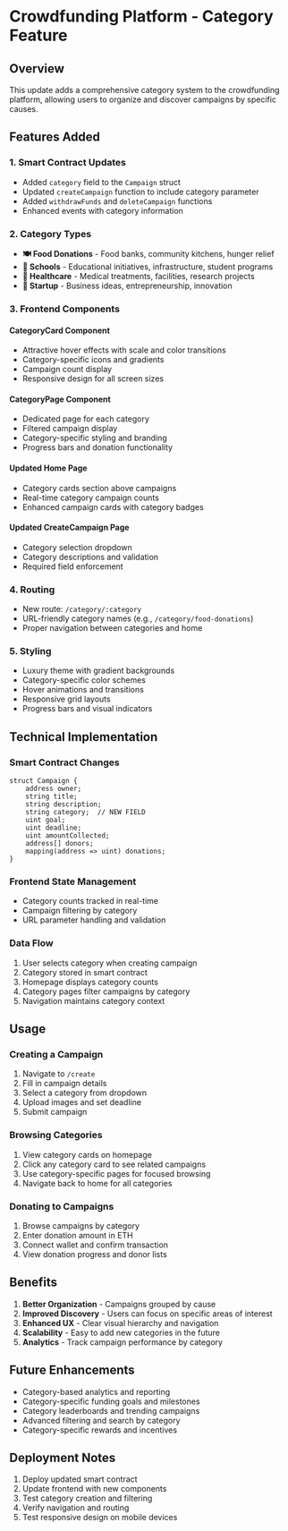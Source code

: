 # Crowdfunding Platform - Category Feature

## Overview
This update adds a comprehensive category system to the crowdfunding platform, allowing users to organize and discover campaigns by specific causes.

## Features Added

### 1. Smart Contract Updates
- Added `category` field to the `Campaign` struct
- Updated `createCampaign` function to include category parameter
- Added `withdrawFunds` and `deleteCampaign` functions
- Enhanced events with category information

### 2. Category Types
- **🍽️ Food Donations** - Food banks, community kitchens, hunger relief
- **🏫 Schools** - Educational initiatives, infrastructure, student programs
- **🏥 Healthcare** - Medical treatments, facilities, research projects
- **🚀 Startup** - Business ideas, entrepreneurship, innovation

### 3. Frontend Components

#### CategoryCard Component
- Attractive hover effects with scale and color transitions
- Category-specific icons and gradients
- Campaign count display
- Responsive design for all screen sizes

#### CategoryPage Component
- Dedicated page for each category
- Filtered campaign display
- Category-specific styling and branding
- Progress bars and donation functionality

#### Updated Home Page
- Category cards section above campaigns
- Real-time category campaign counts
- Enhanced campaign cards with category badges

#### Updated CreateCampaign Page
- Category selection dropdown
- Category descriptions and validation
- Required field enforcement

### 4. Routing
- New route: `/category/:category`
- URL-friendly category names (e.g., `/category/food-donations`)
- Proper navigation between categories and home

### 5. Styling
- Luxury theme with gradient backgrounds
- Category-specific color schemes
- Hover animations and transitions
- Responsive grid layouts
- Progress bars and visual indicators

## Technical Implementation

### Smart Contract Changes
```solidity
struct Campaign {
    address owner;
    string title;
    string description;
    string category;  // NEW FIELD
    uint goal;
    uint deadline;
    uint amountCollected;
    address[] donors;
    mapping(address => uint) donations;
}
```

### Frontend State Management
- Category counts tracked in real-time
- Campaign filtering by category
- URL parameter handling and validation

### Data Flow
1. User selects category when creating campaign
2. Category stored in smart contract
3. Homepage displays category counts
4. Category pages filter campaigns by category
5. Navigation maintains category context

## Usage

### Creating a Campaign
1. Navigate to `/create`
2. Fill in campaign details
3. Select a category from dropdown
4. Upload images and set deadline
5. Submit campaign

### Browsing Categories
1. View category cards on homepage
2. Click any category card to see related campaigns
3. Use category-specific pages for focused browsing
4. Navigate back to home for all categories

### Donating to Campaigns
1. Browse campaigns by category
2. Enter donation amount in ETH
3. Connect wallet and confirm transaction
4. View donation progress and donor lists

## Benefits

1. **Better Organization** - Campaigns grouped by cause
2. **Improved Discovery** - Users can focus on specific areas of interest
3. **Enhanced UX** - Clear visual hierarchy and navigation
4. **Scalability** - Easy to add new categories in the future
5. **Analytics** - Track campaign performance by category

## Future Enhancements

- Category-based analytics and reporting
- Category-specific funding goals and milestones
- Category leaderboards and trending campaigns
- Advanced filtering and search by category
- Category-specific rewards and incentives

## Deployment Notes

1. Deploy updated smart contract
2. Update frontend with new components
3. Test category creation and filtering
4. Verify navigation and routing
5. Test responsive design on mobile devices

